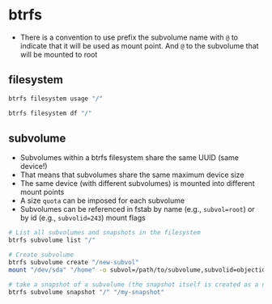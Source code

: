 # btrfs

- There is a convention to use prefix the subvolume name with `@` to indicate that it will be used as mount point. And `@` to the subvolume that will be mounted to root

## filesystem

```sh
btrfs filesystem usage "/"

btrfs filesystem df "/"
```

## subvolume

- Subvolumes within a btrfs filesystem share the same UUID (same device!)
- That means that subvolumes share the same maximum device size
- The same device (with different subvolumes) is mounted into different mount points
- A size `quota` can be imposed for each subvolume
- Subvolumes can be referenced in fstab by name (e.g., `subvol=root`) or by id (e.g., `subvolid=243`) mount flags

```sh
# List all subvolumes and snapshots in the filesystem
btrfs subvolume list "/"

# Create subvolume
btrfs subvolume create "/new-subvol"
mount "/dev/sda" "/home" -o subvol=/path/to/subvolume,subvolid=objectid

# take a snapshot of a subvolume (the snapshot itself is created as a new subvolume)
btrfs subvolume snapshot "/" "/my-snapshot"
```
